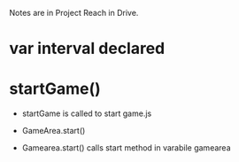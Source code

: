 Notes are in Project Reach in Drive.

# var interval declared



# startGame() 
*  startGame is called to start game.js
  
 * GameArea.start()
 * Gamearea.start() calls start method in varabile gamearea

 
  





